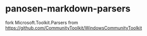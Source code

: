 # panosen-markdown-parsers
fork Microsoft.Toolkit.Parsers from https://github.com/CommunityToolkit/WindowsCommunityToolkit
